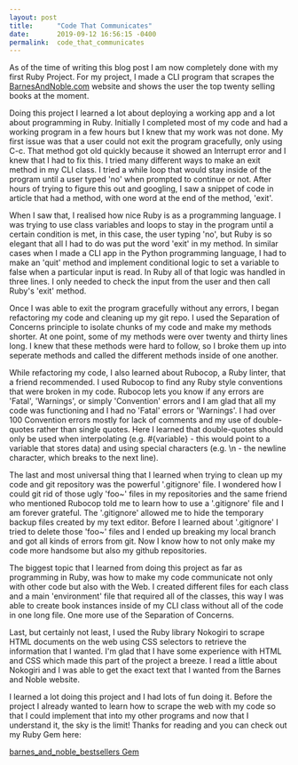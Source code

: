 ```yaml
---
layout: post
title:      "Code That Communicates"
date:       2019-09-12 16:56:15 -0400
permalink:  code_that_communicates
---
```



As of the time of writing this blog post I am now completely done with my first Ruby Project. For my project, I made a CLI program that scrapes the [BarnesAndNoble.com](http://barnesandnoble.com) website and shows the user the top twenty selling books at the moment. 

Doing this project I learned a lot about deploying a working app and a lot about programming in Ruby. Initially I completed most of my code and had a working program in a few hours but I knew that my work was not done. My first issue was that a user could not exit the program gracefully, only using C-c. That method got old quickly because it showed an Interrupt error and I knew that I had to fix this. I tried many different ways to make an exit method in my CLI class. I tried a while loop that would stay inside of the program until a user typed 'no' when prompted to continue or not. After hours of trying to figure this out and googling, I saw a snippet of code in article that had a method, with one word at the end of the method, 'exit'. 

When I saw that, I realised how nice Ruby is as a programming language. I was trying to use class variables and loops to stay in the program until a certain condition is met, in this case, the user typing 'no', but Ruby is so elegant that all I had to do was put the word 'exit' in my method. In similar cases when I made a CLI app in the Python programming language, I had to make an 'quit' method and implement conditional logic to set a variable to false when a particular input is read. In Ruby all of that logic was handled in three lines. I only needed to check the input from the user and then call Ruby's 'exit' method.

Once I was able to exit the program gracefully without any errors, I began refactoring my code and cleaning up my git repo. I used the Separation of Concerns principle to isolate chunks of my code and make my methods shorter. At one point, some of my methods were over twenty and thirty lines long. I knew that these methods were hard to follow, so I broke them up into seperate methods and called the different methods inside of one another. 

While refactoring my code, I also learned about Rubocop, a Ruby linter, that a friend recommended. I used Rubocop to find any Ruby style conventions that were broken in my code. Rubocop lets you know if any errors are 'Fatal', 'Warnings', or simply 'Convention' errors and I am glad that all my code was functioning and I had no 'Fatal' errors or 'Warnings'. I had over 100 Convention errors mostly for lack of comments and my use of double-quotes rather than single quotes. Here I learned that double-quotes should only be used when interpolating (e.g. #{variable} - this would point to a variable that stores data) and using special characters (e.g. \n - the newline character, which breaks to the next line). 

The last and most universal thing that I learned when trying to clean up my code and git repository was the powerful '.gitignore' file. I wondered how I could git rid of those ugly 'foo~' files in my repositories and the same friend who mentioned Rubocop told me to learn how to use a '.gitignore' file and I am forever grateful. The '.gitignore' allowed me to hide the temporary backup files created by my text editor. Before I learned about '.gitignore' I tried to delete those 'foo~' files and I ended up breaking my local branch and got all kinds of errors from git. Now I know how to not only make my code more handsome but also my github repositories. 

The biggest topic that I learned from doing this project as far as programming in Ruby, was how to make my code communicate not only with other code but also with the Web. I created different files for each class and a main 'environment' file that required all of the classes, this way I was able to create book instances inside of my CLI class without all of the code in one long file. One more use of the Separation of Concerns. 

Last, but certainly not least, I used the Ruby library Nokogiri to scrape HTML documents on the web using CSS selectors to retrieve the information that I wanted. I'm glad that I have some experience with HTML and CSS which made this part of the project a breeze. I read a little about Nokogiri and I was able to get the exact text that I wanted from the Barnes and Noble website.

I learned a lot doing this project and I had lots of fun doing it. Before the project I already wanted to learn how to scrape the web with my code so that I could implement that into my other programs and now that I understand it, the sky is the limit! Thanks for reading and you can check out my Ruby Gem here: 

[barnes_and_noble_bestsellers Gem](https://github.com/anthonbrooks/barnes_and_noble_bestsellers)
